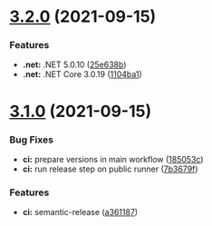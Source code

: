 # [3.2.0](https://github.com/sitkoru/dotnet-docker/compare/v3.1.0...v3.2.0) (2021-09-15)


### Features

* **.net:** .NET 5.0.10 ([25e638b](https://github.com/sitkoru/dotnet-docker/commit/25e638b4c3b4bd955e73344fb37cedd7f18a8d2b))
* **.net:** .NET Core 3.0.19 ([1104ba1](https://github.com/sitkoru/dotnet-docker/commit/1104ba105beb6e56be453f68bbcc99ba68ea6154))

# [3.1.0](https://github.com/sitkoru/dotnet-docker/compare/v3.0.0...v3.1.0) (2021-09-15)


### Bug Fixes

* **ci:** prepare versions in main workflow ([185053c](https://github.com/sitkoru/dotnet-docker/commit/185053ca9637f65ecd5fdd6ceddf09a01e7d5779))
* **ci:** run release step on public runner ([7b3679f](https://github.com/sitkoru/dotnet-docker/commit/7b3679f510756e11f9078cf0ef486bffbe4e47b4))


### Features

* **ci:** semantic-release ([a361187](https://github.com/sitkoru/dotnet-docker/commit/a3611878fdd000e1ea7d9fbed0aa286125799647))
